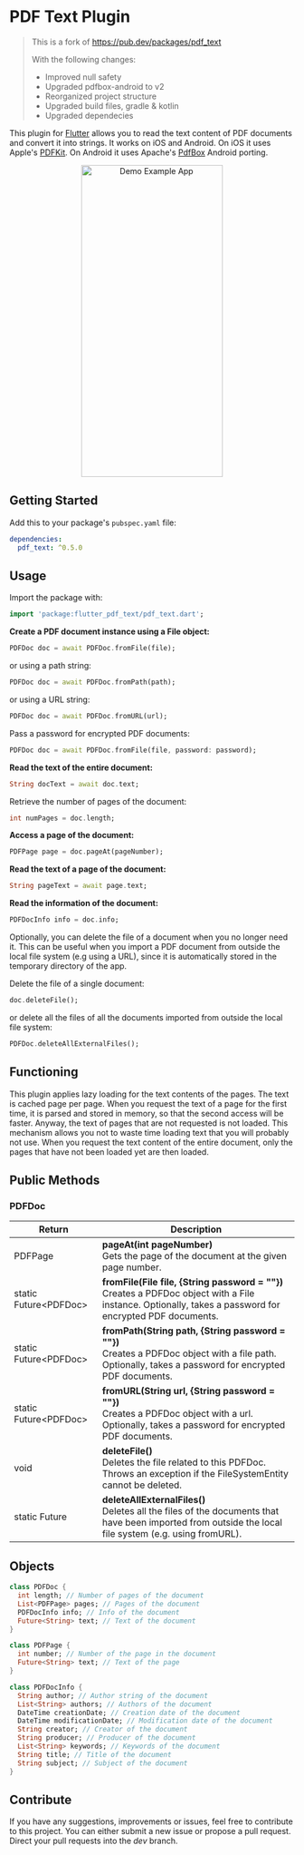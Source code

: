# PDF Text Plugin

> This is a fork of https://pub.dev/packages/pdf_text
>
> With the following changes:
> 
> * Improved null safety
> * Upgraded pdfbox-android to v2
> * Reorganized project structure
> * Upgraded build files, gradle & kotlin
> * Upgraded dependecies

This plugin for [Flutter](https://flutter.dev) allows you to read the text content of PDF documents and convert it into strings. It works on iOS and Android. On iOS it uses Apple's [PDFKit](https://developer.apple.com/documentation/pdfkit). On Android it uses Apache's [PdfBox](https://github.com/TomRoush/PdfBox-Android) Android porting.

<p align="center">
  <img src="https://raw.githubusercontent.com/AlessioLuciani/flutter-pdf-text/master/example/flutter-pdf-text.gif" alt="Demo Example App" style="margin:auto"  width="250"  height="550">
</p>

## Getting Started

Add this to your package's `pubspec.yaml` file:

```yaml
dependencies:
  pdf_text: ^0.5.0
```

## Usage

Import the package with:

```dart
import 'package:flutter_pdf_text/pdf_text.dart';
```

**Create a PDF document instance using a File object:**

```dart
PDFDoc doc = await PDFDoc.fromFile(file);
```

or using a path string:

```dart
PDFDoc doc = await PDFDoc.fromPath(path);
```

or using a URL string:

```dart
PDFDoc doc = await PDFDoc.fromURL(url);
```

Pass a password for encrypted PDF documents:

```dart
PDFDoc doc = await PDFDoc.fromFile(file, password: password);
```

**Read the text of the entire document:**

```dart
String docText = await doc.text;
```

Retrieve the number of pages of the document:

```dart
int numPages = doc.length;
```

**Access a page of the document:**

```dart
PDFPage page = doc.pageAt(pageNumber);
```

**Read the text of a page of the document:**

```dart
String pageText = await page.text;
```

**Read the information of the document:**

```dart
PDFDocInfo info = doc.info;
```

Optionally, you can delete the file of a document when you no longer need it.
This can be useful when you import a PDF document from outside the local
file system (e.g using a URL), since it is automatically stored in the temporary
directory of the app.

Delete the file of a single document:

```dart
doc.deleteFile();
```

or delete all the files of all the documents imported from outside the local
file system:

```dart
PDFDoc.deleteAllExternalFiles();
```

## Functioning

This plugin applies lazy loading for the text contents of the pages. The text is cached page per page. When you request the text of a page for the first time, it is parsed and stored in memory, so that the second access will be faster. Anyway, the text of pages that are not requested is not loaded. This mechanism
allows you not to waste time loading text that you will probably not use. When you request the text content of the entire document, only the pages that have not been loaded yet are then loaded.

## Public Methods
  
### PDFDoc

| Return  | Description  |
|---|---|
| PDFPage | **pageAt(int pageNumber)** <br> Gets the page of the document at the given page number. |
| static Future\<PDFDoc> | **fromFile(File file, {String password = ""})** <br> Creates a PDFDoc object with a File instance. Optionally, takes a password for encrypted PDF documents.|
| static Future\<PDFDoc> | **fromPath(String path, {String password = ""})** <br> Creates a PDFDoc object with a file path. Optionally, takes a password for encrypted PDF documents.|
| static Future\<PDFDoc> | **fromURL(String url, {String password = ""})** <br> Creates a PDFDoc object with a url. Optionally, takes a password for encrypted PDF documents.|
| void | **deleteFile()** <br> Deletes the file related to this PDFDoc.<br>Throws an exception if the FileSystemEntity cannot be deleted. |
| static Future | **deleteAllExternalFiles()** <br> Deletes all the files of the documents that have been imported from outside the local file system (e.g. using fromURL). |

## Objects

```dart
class PDFDoc {
  int length; // Number of pages of the document
  List<PDFPage> pages; // Pages of the document
  PDFDocInfo info; // Info of the document
  Future<String> text; // Text of the document
}

class PDFPage {
  int number; // Number of the page in the document
  Future<String> text; // Text of the page
}

class PDFDocInfo {
  String author; // Author string of the document
  List<String> authors; // Authors of the document
  DateTime creationDate; // Creation date of the document
  DateTime modificationDate; // Modification date of the document
  String creator; // Creator of the document
  String producer; // Producer of the document
  List<String> keywords; // Keywords of the document
  String title; // Title of the document
  String subject; // Subject of the document
}
```

## Contribute

If you have any suggestions, improvements or issues, feel free to contribute to this project.
You can either submit a new issue or propose a pull request. Direct your pull requests into the *dev* branch.
